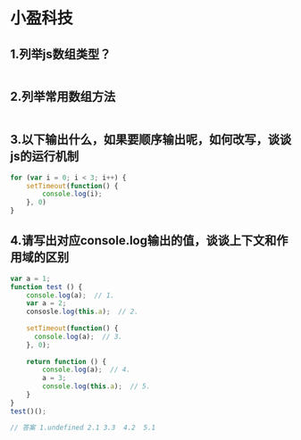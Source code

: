 # 小盈科技
## 1.列举js数组类型？
```

```
## 2.列举常用数组方法
```

```

## 3.以下输出什么，如果要顺序输出呢，如何改写，谈谈js的运行机制
```js
for (var i = 0; i < 3; i++) {
    setTimeout(function() {
        console.log(i);
    }, 0)
}
```

## 4.请写出对应console.log输出的值，谈谈上下文和作用域的区别
```js
var a = 1;
function test () {
    console.log(a);  // 1.
    var a = 2;
    consosle.log(this.a);  // 2.
    
    setTimeout(function() {
      console.log(a);  // 3.
    }, 0);
    
    return function () {
        console.log(a);  // 4.
        a = 3;
        console.log(this.a);  // 5.
    }
}
test()();

// 答案 1.undefined 2.1 3.3  4.2  5.1
```
